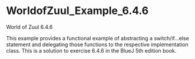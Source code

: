 # WorldofZuul_Example_6.4.6
World of Zuul  6.4.6

This example provides a functional example of abstracting a switch/if...else statement and delegating those functions to the
respective implementation class. This is a solution to exercise 6.4.6 in the BlueJ 5th edition book. 